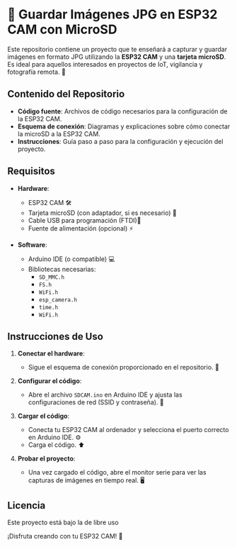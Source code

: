 # 📸 Guardar Imágenes JPG en ESP32 CAM con MicroSD

Este repositorio contiene un proyecto que te enseñará a capturar y guardar imágenes en formato JPG utilizando la **ESP32 CAM** y una **tarjeta microSD**. Es ideal para aquellos interesados en proyectos de IoT, vigilancia y fotografía remota. 🚀

## Contenido del Repositorio

- **Código fuente**: Archivos de código necesarios para la configuración de la ESP32 CAM.
- **Esquema de conexión**: Diagramas y explicaciones sobre cómo conectar la microSD a la ESP32 CAM.
- **Instrucciones**: Guía paso a paso para la configuración y ejecución del proyecto.

## Requisitos

- **Hardware**:
  - ESP32 CAM 🛠️
  - Tarjeta microSD (con adaptador, si es necesario) 💾
  - Cable USB para programación (FTDI)🔌
  - Fuente de alimentación (opcional) ⚡

- **Software**:
  - Arduino IDE (o compatible) 💻
  - Bibliotecas necesarias:
    - `SD_MMC.h`
    - `FS.h`
    - `WiFi.h`
    - `esp_camera.h`
    - `time.h`
    - `WiFi.h`

## Instrucciones de Uso

1. **Conectar el hardware**:
   - Sigue el esquema de conexión proporcionado en el repositorio. 🔗

2. **Configurar el código**:
   - Abre el archivo `SDCAM.ino` en Arduino IDE y ajusta las configuraciones de red (SSID y contraseña). 🔑

3. **Cargar el código**:
   - Conecta tu ESP32 CAM al ordenador y selecciona el puerto correcto en Arduino IDE. ⚙️
   - Carga el código. ⬆️

4. **Probar el proyecto**:
   - Una vez cargado el código, abre el monitor serie para ver las capturas de imágenes en tiempo real. 🖥️

## Licencia

Este proyecto está bajo la de libre uso


¡Disfruta creando con tu ESP32 CAM! 🎉

